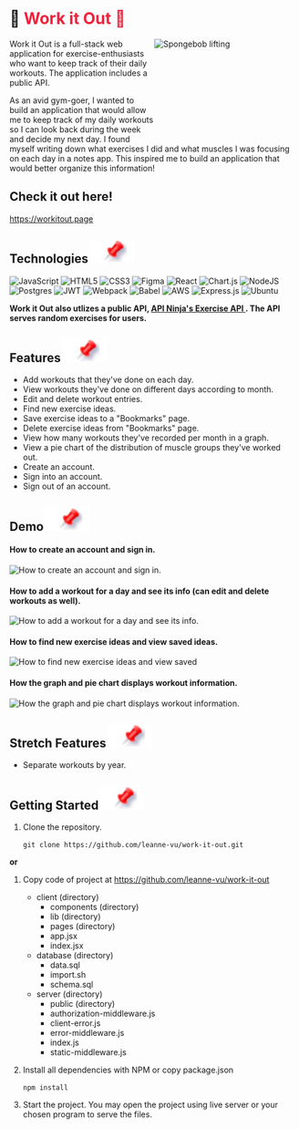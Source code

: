# :muscle:	 <span style="color:#ef233c">Work it Out :muscle:
<img src="https://media.tenor.com/ZFUJ2eZcm2IAAAAd/work-out-excercise.gif" align="right"
     alt="Spongebob lifting" width="250" height="178">


Work it Out is a full-stack web application for  exercise-enthusiasts who want to keep track of their daily workouts. The application includes a public API.

As an avid gym-goer, I wanted to build an application that would allow me to keep track of my daily workouts so I can look back during the week and decide my next day. I found myself writing down what exercises I did and what muscles I was focusing on each day in a notes app.  This inspired me to build an application that would better organize this information!

## Check it out here!
https://workitout.page

## Technologies[![](https://raw.githubusercontent.com/aregtech/areg-sdk/master/docs/img/pin.svg)](#pin)
![JavaScript](https://img.shields.io/badge/javascript-%23323330.svg?style=for-the-badge&logo=javascript&logoColor=%23F7DF1E)
![HTML5](https://img.shields.io/badge/html5-%23E34F26.svg?style=for-the-badge&logo=html5&logoColor=white)
![CSS3](https://img.shields.io/badge/css3-%231572B6.svg?style=for-the-badge&logo=css3&logoColor=white)
![Figma](https://img.shields.io/badge/figma-%23F24E1E.svg?style=for-the-badge&logo=figma&logoColor=white)
![React](https://img.shields.io/badge/react-%2320232a.svg?style=for-the-badge&logo=react&logoColor=%2361DAFB)
![Chart.js](https://img.shields.io/badge/chart.js-F5788D.svg?style=for-the-badge&logo=chart.js&logoColor=white)
![NodeJS](https://img.shields.io/badge/node.js-6DA55F?style=for-the-badge&logo=node.js&logoColor=white)
![Postgres](https://img.shields.io/badge/postgres-%23316192.svg?style=for-the-badge&logo=postgresql&logoColor=white)
![JWT](https://img.shields.io/badge/JWT-black?style=for-the-badge&logo=JSON%20web%20tokens)
![Webpack](https://img.shields.io/badge/webpack-%238DD6F9.svg?style=for-the-badge&logo=webpack&logoColor=black)
![Babel](https://img.shields.io/badge/Babel-F9DC3e?style=for-the-badge&logo=babel&logoColor=black)
![AWS](https://img.shields.io/badge/AWS-%23FF9900.svg?style=for-the-badge&logo=amazon-aws&logoColor=white)
![Express.js](https://img.shields.io/badge/express.js-%23404d59.svg?style=for-the-badge&logo=express&logoColor=%2361DAFB)
![Ubuntu](https://img.shields.io/badge/Ubuntu-E95420?style=for-the-badge&logo=ubuntu&logoColor=white)

**Work it Out also utlizes a public API, [API Ninja's Exercise API ](https://api-ninjas.com/api/exercises). The API serves random exercises for users.**

## Features[![](https://raw.githubusercontent.com/aregtech/areg-sdk/master/docs/img/pin.svg)](#pin)
* Add workouts that they've done on each day.
* View workouts they've done on different days according to month.
* Edit and delete workout entries.
* Find new exercise ideas.
* Save exercise ideas to a "Bookmarks" page.
* Delete exercise ideas from "Bookmarks" page.
* View how many workouts they've recorded per month in a graph.
* View a pie chart of the distribution of muscle groups they've worked out.
* Create an account.
* Sign into an account.
* Sign out  of an account.
## Demo[![](https://raw.githubusercontent.com/aregtech/areg-sdk/master/docs/img/pin.svg)](#pin)
#### How to create an account and sign in.
![ How to create an account and sign in. ](/gifs/signin.gif)
#### How to add a workout for a day and see its info (can edit and delete workouts as well).
![ How to add a workout for a day and see its info. ](/gifs/workout.gif)
#### How to find new exercise ideas and view saved ideas.
![How to find new exercise ideas and view saved ](/gifs/ideas.gif)
#### How the graph and pie chart displays workout information.
![How the graph and pie chart displays workout information. ](/gifs/tracker.gif)
## Stretch Features[![](https://raw.githubusercontent.com/aregtech/areg-sdk/master/docs/img/pin.svg)](#pin)
* Separate workouts by year.
## Getting Started[![](https://raw.githubusercontent.com/aregtech/areg-sdk/master/docs/img/pin.svg)](#pin)
1. Clone the repository.

    ```shell
    git clone https://github.com/leanne-vu/work-it-out.git
    ```
 **or**

1. Copy code of project at
 https://github.com/leanne-vu/work-it-out

   - client (directory)
        - components (directory)
        - lib (directory)
        - pages (directory)
        - app.jsx
        - index.jsx
    - database (directory)
        - data.sql
        - import.sh
        - schema.sql
    - server (directory)
        - public (directory)
        - authorization-middleware.js
        - client-error.js
        - error-middleware.js
        - index.js
        - static-middleware.js

2. Install all dependencies with NPM or copy package.json

    ```shell
    npm install
    ```

3. Start the project. You may open the project using live server or your chosen program to serve the files.
